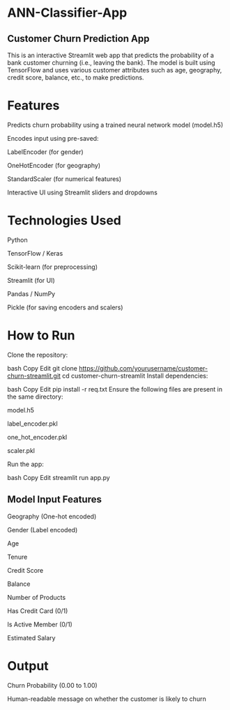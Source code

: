 # ANN-Classifier-App
## Customer Churn Prediction App
This is an interactive Streamlit web app that predicts the probability of a bank customer churning (i.e., leaving the bank). The model is built using TensorFlow and uses various customer attributes such as age, geography, credit score, balance, etc., to make predictions.

# Features
Predicts churn probability using a trained neural network model (model.h5)

Encodes input using pre-saved:

LabelEncoder (for gender)

OneHotEncoder (for geography)

StandardScaler (for numerical features)

Interactive UI using Streamlit sliders and dropdowns

# Technologies Used
Python

TensorFlow / Keras

Scikit-learn (for preprocessing)

Streamlit (for UI)

Pandas / NumPy

Pickle (for saving encoders and scalers)

# How to Run
Clone the repository:

bash
Copy
Edit
git clone https://github.com/yourusername/customer-churn-streamlit.git
cd customer-churn-streamlit
Install dependencies:

bash
Copy
Edit
pip install -r req.txt
Ensure the following files are present in the same directory:

model.h5

label_encoder.pkl

one_hot_encoder.pkl

scaler.pkl

Run the app:

bash
Copy
Edit
streamlit run app.py

## Model Input Features
Geography (One-hot encoded)

Gender (Label encoded)

Age

Tenure

Credit Score

Balance

Number of Products

Has Credit Card (0/1)

Is Active Member (0/1)

Estimated Salary

# Output
Churn Probability (0.00 to 1.00)

Human-readable message on whether the customer is likely to churn

